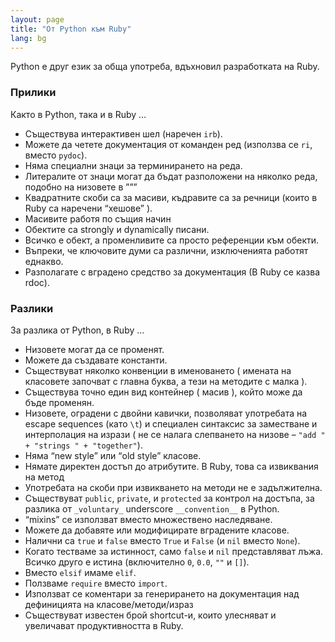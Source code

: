 ```yaml
---
layout: page
title: "Oт Python към Ruby"
lang: bg
---
```


Python е друг език за обща употреба, вдъхновил разработката на Ruby.

### Прилики

Както в Python, така и в Ruby …

* Съществува интерактивен шел (наречен `irb`).
* Можете да четете документация от команден ред (използва се `ri`,
  вместо `pydoc`).
* Няма специални знаци за терминирането на реда.
* Литералите от знаци могат да бъдат разположени на няколко реда,
  подобно на низовете в ”””
* Квадратните скоби са за масиви, къдравите са за речници (които в Ruby
  са наречени “хешове” ).
* Масивите работя по същия начин
* Обектите са strongly и dynamically писани.
* Всичко е обект, а променливите са просто референции към обекти.
* Въпреки, че ключовите думи са различни, изключенията работят еднакво.
* Разполагате с вградено средство за документация (В Ruby се казва
  rdoc).

### Разлики

За разлика от Python, в Ruby …

* Низовете могат да се променят.
* Можете да създавате константи.
* Съществуват няколко конвенции в именоването ( имената на класовете
  започват с главна буква, а тези на методите с малка ).
* Съществува точно един вид контейнер ( масив ), който може да бъде
  променян.
* Низовете, оградени с двойни кавички, позволяват употребата на escape
  sequences (като `\t`) и специален синтаксис за заместване и
  интерполация на изрази ( не се налага слепването на низове – `"add " +
  "strings " + "together"`).
* Няма “new style” или “old style” класове.
* Нямате директен достъп до атрибутите. В Ruby, това са извиквания на
  метод
* Употребата на скоби при извикването на методи не е задължителна.
* Съществуват `public`, `private`, и `protected` за контрол на достъпа,
  за разлика от `_voluntary_` underscore `__convention__` в Python.
* “mixins” се използват вместо множествено наследяване.
* Можете да добавяте или модифицирате вградените класове.
* Налични са `true` и `false` вместо `True` и `False` (и `nil` вместо
  `None`).
* Когато тестваме за истинност, само `false` и `nil` представляват лъжа.
  Всичко друго е истина (включително `0`, `0.0`, `""` и `[]`).
* Вместо `elsif` имаме `elif`.
* Ползваме `require` вместо `import`.
* Използват се коментари за генерирането на документация над дефиницията
  на класове/методи/израз
* Съществуват известен брой shortcut-и, които улесняват и увеличават
  продуктивността в Ruby.

